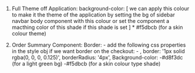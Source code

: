 1. Full Theme off Application: 
    background-color: [ we can apply this colour to make it the theme of the application by setting the bg of sidebar navbar body component with this colour or set the component a macthing color of this shade if this shade is set ]
       * #f5dbcb  (for a skin colour theme) 


2. Order Summary Component: 
    Border:
        - add the following css properties in the style obj if we want border on the checkout:
        - , border: '1px solid rgba(0, 0, 0, 0.125)', borderRadius: '4px', 
    Background-color:
        -#d8f3dc  (for a light green bg)
        -#f5dbcb  (for a skin colour type shade) 
